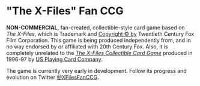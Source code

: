 ---
---

"The X-Files" Fan CCG
=====================

**NON-COMMERCIAL**, fan-created, collectible-style card game based on
_The X-Files_, which is Trademark and
[Copyright &copy; by](http://www.imdb.com/title/tt0106179/business)
Twentieth Century Fox Film Corporation.  This game is being produced
independently from, and in no way endorsed by or affiliated with 20th
Century Fox.  Also, it is completely unrelated to the
_[The X-Files Collectible Card Game](https://wikipedia.org/wiki/The_X-Files_Collectible_Card_Game)_
produced in 1996-97 by
[US Playing Card Company](https://wikipedia.org/wiki/United_States_Playing_Card_Company).


The game is currently very early in development.  Follow its progress
and evolution on Twitter
[@XFilesFanCCG](https://twitter.com/XFilesFanCCG).
